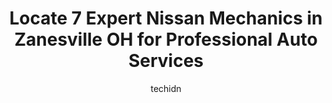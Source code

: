 ---
layout: ampstory
image: https://images.unsplash.com/photo-1639927662977-8794d56a9050?ixlib=rb-4.0.3&ixid=MnwxMjA3fDB8MHxwaG90by1wYWdlfHx8fGVufDB8fHx8&auto=format&fit=crop&w=640&h=853&q=80
author: techidn
featured: false
description: When it comes to finding reliable automotive experts in Zanesville OH, USA, look no further than the 7 best Nissan Mechanic in the area. With their exceptional skills and dedication to provi
title: Locate 7 Expert Nissan Mechanics in Zanesville OH for Professional Auto Services
cover:
   title: Locate 7 Expert Nissan Mechanics in Zanesville OH for Professional Auto Services
   subtitle: Rickpate
   background: https://images.unsplash.com/photo-1639927662977-8794d56a9050?ixlib=rb-4.0.3&ixid=MnwxMjA3fDB8MHxwaG90by1wYWdlfHx8fGVufDB8fHx8&auto=format&fit=crop&w=640&h=853&q=80

pages: 
 - layout: thirds
   top: <h1>#1 Dons Auto Air & Radiator</h1>
   bottom: "<p>Dropped car off in the morning got an update before lunch with a great qoute. Had the car done before 2pm! Ac works great and the price was extremely reasonable! Thank yo</p>"
   background: https://www.knot35.com/toplist/wp-content/uploads/2023/06/best-nissan-mechanic-1-in-zanesville-oh-1685841009.jpeg
   backgroundblur: true
 - layout: thirds
   top: <h1>#2 Hicks Auto, LLC</h1>
   bottom: "<p>1324 W Main St, Zanesville, OH 43701, United States</p>"
   background: https://www.knot35.com/toplist/wp-content/uploads/2023/06/best-nissan-mechanic-2-in-zanesville-oh-1685841010.jpeg
   cta:
      link: https://www.knot35.com/toplist/locate-7-expert-nissan-mechanics-in-zanesville-oh-for-professional-auto-services/
      text: Locate 7 Expert Nissan Mechanics in Zanesville OH for Professional Auto Services
 - layout: thirds
   top: <h1>#3 Bean Automotive</h1>
   bottom: "<p>814 Putnam Ave, Zanesville, OH 43701, United States</p>"
   background: https://www.knot35.com/toplist/wp-content/uploads/2023/06/best-nissan-mechanic-3-in-zanesville-oh-1685841010.jpeg
   cta:
      link: https://www.knot35.com/toplist/locate-7-expert-nissan-mechanics-in-zanesville-oh-for-professional-auto-services/
      text: Locate 7 Expert Nissan Mechanics in Zanesville OH for Professional Auto Services
 - layout: thirds
   top: <h1>#4 Dutro Ford Lincoln Nissan</h1>
   bottom: "<p>131 S 5th St, Zanesville, OH 43701, United States</p>"
   background: https://images.unsplash.com/photo-1533735380053-eb8d0759b24a?ixlib=rb-4.0.3&ixid=MnwxMjA3fDB8MHxwaG90by1wYWdlfHx8fGVufDB8fHx8&auto=format&fit=crop&w=640&h=853&q=80
   cta:
      link: https://www.knot35.com/toplist/locate-7-expert-nissan-mechanics-in-zanesville-oh-for-professional-auto-services/
      text: Locate 7 Expert Nissan Mechanics in Zanesville OH for Professional Auto Services
 - layout: thirds
   top: <h1>#5 A 2 Z Automotive and Tire Service, LLC</h1>
   bottom: "<p>1021 W Main St, Zanesville, OH 43701, United States</p>"
   background: https://images.unsplash.com/photo-1518640467707-6811f4a6ab73?ixlib=rb-4.0.3&ixid=MnwxMjA3fDB8MHxwaG90by1wYWdlfHx8fGVufDB8fHx8&auto=format&fit=crop&w=640&h=853&q=80
   cta:
      link: https://www.knot35.com/toplist/locate-7-expert-nissan-mechanics-in-zanesville-oh-for-professional-auto-services/
      text: Locate 7 Expert Nissan Mechanics in Zanesville OH for Professional Auto Services
 - layout: thirds
   top: <h1>#6 Zanesville Honda Service</h1>
   bottom: "<p>3240 Maple Ave, Zanesville, OH 43701, United States</p>"
   background: https://images.unsplash.com/photo-1567360425618-1594206637d2?ixlib=rb-4.0.3&ixid=MnwxMjA3fDB8MHxwaG90by1wYWdlfHx8fGVufDB8fHx8&auto=format&fit=crop&w=640&h=853&q=80
   cta:
      link: https://www.knot35.com/toplist/locate-7-expert-nissan-mechanics-in-zanesville-oh-for-professional-auto-services/
      text: Locate 7 Expert Nissan Mechanics in Zanesville OH for Professional Auto Services
 - layout: thirds
   top: <h1>#7 dillingers auto llc</h1>
   bottom: "<p>1306 Virginia St, Zanesville, OH 43701, United States</p>"
   background: https://images.unsplash.com/photo-1615749413727-825b59a857b5?ixlib=rb-4.0.3&ixid=MnwxMjA3fDB8MHxwaG90by1wYWdlfHx8fGVufDB8fHx8&auto=format&fit=crop&w=640&h=853&q=80
   cta:
      link: https://www.knot35.com/toplist/locate-7-expert-nissan-mechanics-in-zanesville-oh-for-professional-auto-services/
      text: Locate 7 Expert Nissan Mechanics in Zanesville OH for Professional Auto Services
 - layout: thirds
   middle: Continue reading...
   background: https://images.unsplash.com/photo-1595364397663-fca4f075d796?ixlib=rb-4.0.3&ixid=MnwxMjA3fDB8MHxwaG90by1wYWdlfHx8fGVufDB8fHx8&auto=format&fit=crop&w=640&h=853&q=80
   cta:
      link: https://www.knot35.com/toplist/locate-7-expert-nissan-mechanics-in-zanesville-oh-for-professional-auto-services/
      text: Locate 7 Expert Nissan Mechanics in Zanesville OH for Professional Auto Services
      
---